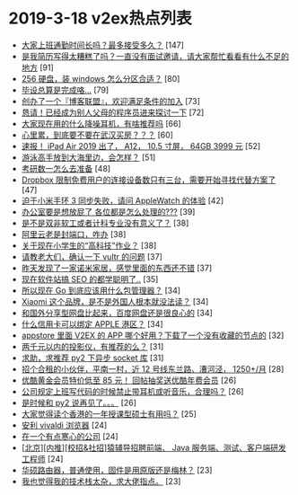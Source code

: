 # 2019-3-18 v2ex热点列表

+ [大家上班通勤时间长吗？最多接受多久？](https://www.v2ex.com/t/545653#reply147) [147]
+ [是我简历写得太糟糕了吗？一直没有面试邀请，请大家帮忙看看有什么不足的地方](https://www.v2ex.com/t/545737#reply91) [91]
+ [256 硬盘，装 windows 怎么分区合适？](https://www.v2ex.com/t/545727#reply80) [80]
+ [毕设总算是完成咯...](https://www.v2ex.com/t/545642#reply79) [79]
+ [创办了一个『博客联盟』，欢迎满足条件的加入](https://www.v2ex.com/t/545721#reply73) [73]
+ [恳请！已经成为别人父母的程序员进来探讨一下](https://www.v2ex.com/t/545843#reply72) [72]
+ [大家现在用的什么降噪耳机，有啥推荐吗](https://www.v2ex.com/t/545719#reply66) [66]
+ [心里累，到底要不要在武汉买房？？？](https://www.v2ex.com/t/545679#reply60) [60]
+ [速报！ iPad Air 2019 出了， A12， 10.5 寸屏， 64GB 3999 元](https://www.v2ex.com/t/545914#reply52) [52]
+ [游泳高手放到大海里边，会怎样？](https://www.v2ex.com/t/545735#reply51) [51]
+ [考研数一怎么去准备](https://www.v2ex.com/t/545698#reply48) [48]
+ [Dropbox 限制免费用户的连接设备数只有三台，需要开始寻找代替方案了](https://www.v2ex.com/t/545615#reply47) [47]
+ [迫于小米手环 3 同步失败，请问 AppleWatch 的体验](https://www.v2ex.com/t/545663#reply42) [42]
+ [办公室要是想放屁了 各位都是怎么处理的???](https://www.v2ex.com/t/545840#reply39) [39]
+ [是不是双非软工或者计科专业没有意义了？](https://www.v2ex.com/t/545608#reply38) [38]
+ [阿里云老是封端口，咋办](https://www.v2ex.com/t/545700#reply38) [38]
+ [关于现在小学生的“高科技”作业？](https://www.v2ex.com/t/545717#reply38) [38]
+ [请教老大们，确认一下 vultr 的问题](https://www.v2ex.com/t/545647#reply37) [37]
+ [昨天发现了一家诺米家居，感觉里面的东西还不错](https://www.v2ex.com/t/545729#reply37) [37]
+ [现在软件站搞 SEO 的都学聪明了..](https://www.v2ex.com/t/545759#reply35) [35]
+ [所以现在 Go 到底应该用什么包管理器？](https://www.v2ex.com/t/545839#reply34) [34]
+ [Xiaomi 这个品牌，是不是外国人根本就没法读？](https://www.v2ex.com/t/545848#reply34) [34]
+ [和国外分享型网盘比起来，百度网盘还是很良心的](https://www.v2ex.com/t/545635#reply34) [34]
+ [什么信用卡可以绑定 APPLE 港区？](https://www.v2ex.com/t/545657#reply34) [34]
+ [appstore 里面 V2EX 的 APP 哪个好用？下载了一个没有收藏的节点的](https://www.v2ex.com/t/545622#reply32) [32]
+ [两千元以内的投影仪，有推荐的么？](https://www.v2ex.com/t/545613#reply31) [31]
+ [求助，求推荐 py2 下异步 socket 库](https://www.v2ex.com/t/545616#reply31) [31]
+ [招个合租的小伙伴，平南一村，近 12 号线东兰路、漕河泾， 1250+/月](https://www.v2ex.com/t/545628#reply28) [28]
+ [优酷黄金会员特价低至 85 元！ 回帖抽奖送优酷年费会员](https://www.v2ex.com/t/545880#reply26) [26]
+ [公司规定上班写代码的时候禁止带耳机或听音乐，合理吗？](https://www.v2ex.com/t/545765#reply26) [26]
+ [是时候和 py2 说再见了。。。](https://www.v2ex.com/t/545783#reply26) [26]
+ [大家觉得读个香港的一年授课型硕士有用吗？](https://www.v2ex.com/t/545617#reply25) [25]
+ [安利 vivaldi 浏览器](https://www.v2ex.com/t/545838#reply24) [24]
+ [在一个有点寒心的公司](https://www.v2ex.com/t/545877#reply24) [24]
+ [[北京][内推][校招&社招]猿辅导招聘前端、 Java 服务端、测试、客户端研发工程师](https://www.v2ex.com/t/545632#reply24) [24]
+ [华硕路由器，普通使用，固件是用原版还是梅林？](https://www.v2ex.com/t/545853#reply23) [23]
+ [我也觉得我的技术栈太杂，求大佬指点。](https://www.v2ex.com/t/545636#reply23) [23]
